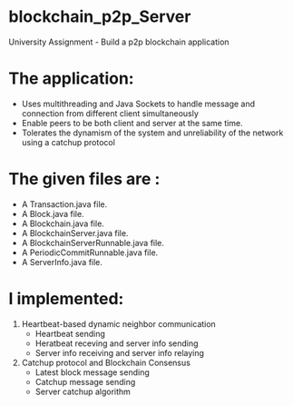 # blockchain_p2p_Server
University Assignment - Build a p2p blockchain application

# The application:
* Uses multithreading and Java Sockets to handle message and connection from different client simultaneously
* Enable peers to be both client and server at the same time.
* Tolerates the dynamism of the system and unreliability of the network using a catchup protocol

# The given files are :
* A Transaction.java file.
* A Block.java file.
* A Blockchain.java file.
* A BlockchainServer.java file.
* A BlockchainServerRunnable.java file. 
* A PeriodicCommitRunnable.java file.
* A ServerInfo.java file.

# I implemented:
1. Heartbeat-based dynamic neighbor communication
   * Heartbeat sending
   * Heratbeat receving and server info sending
   * Server info receiving and server info relaying
2. Catchup protocol and Blockchain Consensus
   * Latest block message sending
   * Catchup message sending
   * Server catchup algorithm
   
